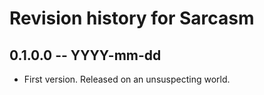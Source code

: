 # Revision history for Sarcasm

## 0.1.0.0 -- YYYY-mm-dd

* First version. Released on an unsuspecting world.
